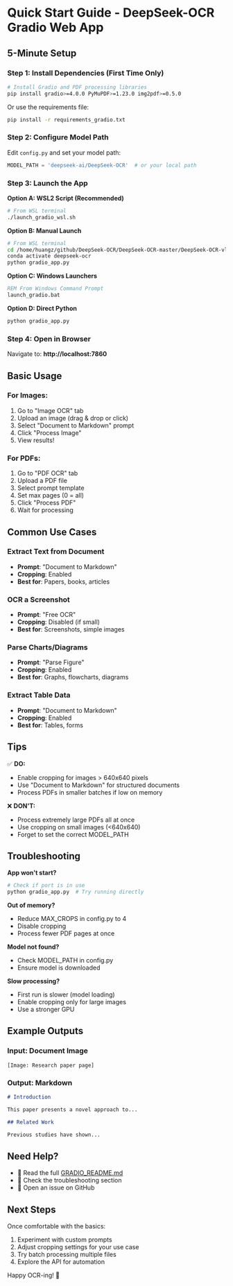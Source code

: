 # Quick Start Guide - DeepSeek-OCR Gradio Web App

## 5-Minute Setup

### Step 1: Install Dependencies (First Time Only)

```bash
# Install Gradio and PDF processing libraries
pip install gradio>=4.0.0 PyMuPDF>=1.23.0 img2pdf>=0.5.0
```

Or use the requirements file:
```bash
pip install -r requirements_gradio.txt
```

### Step 2: Configure Model Path

Edit `config.py` and set your model path:

```python
MODEL_PATH = 'deepseek-ai/DeepSeek-OCR'  # or your local path
```

### Step 3: Launch the App

**Option A: WSL2 Script (Recommended)**
```bash
# From WSL terminal
./launch_gradio_wsl.sh
```

**Option B: Manual Launch**
```bash
# From WSL terminal
cd /home/huangz/github/DeepSeek-OCR/DeepSeek-OCR-master/DeepSeek-OCR-vllm
conda activate deepseek-ocr
python gradio_app.py
```

**Option C: Windows Launchers**
```cmd
REM From Windows Command Prompt
launch_gradio.bat
```

**Option D: Direct Python**
```bash
python gradio_app.py
```

### Step 4: Open in Browser

Navigate to: **http://localhost:7860**

## Basic Usage

### For Images:
1. Go to "Image OCR" tab
2. Upload an image (drag & drop or click)
3. Select "Document to Markdown" prompt
4. Click "Process Image"
5. View results!

### For PDFs:
1. Go to "PDF OCR" tab
2. Upload a PDF file
3. Select prompt template
4. Set max pages (0 = all)
5. Click "Process PDF"
6. Wait for processing

## Common Use Cases

### Extract Text from Document
- **Prompt**: "Document to Markdown"
- **Cropping**: Enabled
- **Best for**: Papers, books, articles

### OCR a Screenshot
- **Prompt**: "Free OCR"
- **Cropping**: Disabled (if small)
- **Best for**: Screenshots, simple images

### Parse Charts/Diagrams
- **Prompt**: "Parse Figure"
- **Cropping**: Enabled
- **Best for**: Graphs, flowcharts, diagrams

### Extract Table Data
- **Prompt**: "Document to Markdown"
- **Cropping**: Enabled
- **Best for**: Tables, forms

## Tips

✅ **DO:**
- Enable cropping for images > 640x640 pixels
- Use "Document to Markdown" for structured documents
- Process PDFs in smaller batches if low on memory

❌ **DON'T:**
- Process extremely large PDFs all at once
- Use cropping on small images (<640x640)
- Forget to set the correct MODEL_PATH

## Troubleshooting

**App won't start?**
```bash
# Check if port is in use
python gradio_app.py  # Try running directly
```

**Out of memory?**
- Reduce MAX_CROPS in config.py to 4
- Disable cropping
- Process fewer PDF pages at once

**Model not found?**
- Check MODEL_PATH in config.py
- Ensure model is downloaded

**Slow processing?**
- First run is slower (model loading)
- Enable cropping only for large images
- Use a stronger GPU

## Example Outputs

### Input: Document Image
```
[Image: Research paper page]
```

### Output: Markdown
```markdown
# Introduction

This paper presents a novel approach to...

## Related Work

Previous studies have shown...
```

## Need Help?

- 📖 Read the full [GRADIO_README.md](GRADIO_README.md)
- 🐛 Check the troubleshooting section
- 💬 Open an issue on GitHub

## Next Steps

Once comfortable with the basics:
1. Experiment with custom prompts
2. Adjust cropping settings for your use case
3. Try batch processing multiple files
4. Explore the API for automation

Happy OCR-ing! 🎉
